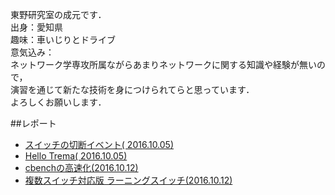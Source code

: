 東野研究室の成元です．  
出身：愛知県  
趣味：車いじりとドライブ  
意気込み：  
ネットワーク学専攻所属ながらあまりネットワークに関する知識や経験が無いので，  
演習を通じて新たな技術を身につけられてらと思っています．  
よろしくお願いします．  

##レポート  
* [スイッチの切断イベント( 2016.10.05)](https://github.com/handai-trema/hello-trema-r-narimoto/blob/master/report1.md)
* [Hello Trema( 2016.10.05)](https://github.com/handai-trema/hello-trema-r-narimoto/blob/master/report2.md)
* [cbenchの高速化(2016.10.12)](https://github.com/handai-trema/cbench-r-narimoto/blob/master/report.md)
* [複数スイッチ対応版 ラーニングスイッチ(2016.10.12)](https://github.com/handai-trema/learning-switch-r-narimoto/blob/master/report.md)
